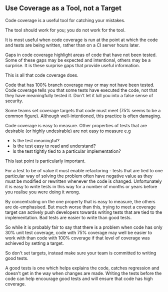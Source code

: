 ## Use Coverage as a Tool, not a Target

Code coverage is a useful tool for catching your mistakes. 

The tool should work for you; you do not work for the tool.

It is most useful when code coverage is run at the point at which the code and tests are being written, rather than on a CI server hours later.

Gaps in code coverage highlight areas of code that have not been tested. Some of these gaps may be expected and intentional, others may be a surprise. It is these surprise gaps that provide useful information.

This is all that code coverage does.

Code that has 100% branch coverage may or may not have been tested. Code coverage tells you that some tests have executed the code, not that they have meaningfully tested it. Don't let it lull you into a false sense of security.

Some teams set coverage targets that code must meet (75% seems to be a common figure). Although well-intentioned, this practice is often damaging.

Code coverage is easy to measure. Other properties of tests that are desirable (or highly undesirable) are not easy to measure e.g

* Is the test meaningful?
* Is the test easy to read and understand?
* Is the test tightly tied to a particular implementation?

This last point is particularly important.

For a test to be of value it must enable refactoring - tests that are tied to one particular way of solving the problem often have negative value as they must be modified or rewritten whenever the code is changed. Unfortunately it is easy to write tests in this way for a number of months or years before you realise you were doing it wrong.

By concentrating on the one property that is easy to measure, the others are de-emphasised. But much worse than this, trying to meet a coverage target can actively push developers towards writing tests that are tied to the implementation. Bad tests are easier to write than good tests.

So while it is probably fair to say that there is a problem when code has only 30% unit test coverage, code with 75% coverage may well be easier to work with than code with 100% coverage if that level of coverage was achieved by setting a target.

So don't set targets, instead make sure your team is committed to writing good tests. 

A good tests is one which helps explains the code, catches regression and doesn't get in the way when changes are made. Writing the tests before the code can help encourage good tests and will ensure that code has high coverage.
